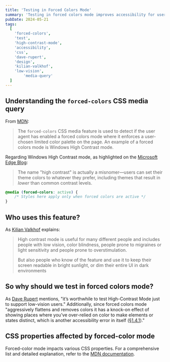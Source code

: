 ```yaml
---
title: 'Testing in Forced Colors Mode'
summary: 'Testing in forced colors mode improves accessibility for users and reveals design flaws, such as excessive reliance on color cues.'
pubDate: 2024-05-21
tags:
  [
    'forced-colors',
    'test',
    'high-contrast-mode',
    'accessibility',
    'css',
    'dave-rupert',
    'design',
    'kilian-valkhof',
    'low-vision',
		'media-query'
  ]
---
```


## Understanding the `forced-colors` CSS media query

From [MDN](https://developer.mozilla.org/en-US/docs/Web/CSS/@media/forced-colors):

> The `forced-colors` CSS media feature is used to detect if the user agent has enabled a forced colors mode where it enforces a user-chosen limited color palette on the page. An example of a forced colors mode is Windows High Contrast mode.

Regarding Windows High Contrast mode, as highlighted on the [Microsoft Edge Blog](https://blogs.windows.com/msedgedev/2020/09/17/styling-for-windows-high-contrast-with-new-standards-for-forced-colors/):

> The name "high contrast" is actually a misnomer—users can set their theme colors to whatever they prefer, including themes that result in _lower_ than common contrast levels.

```css
@media (forced-colors: active) {
	/* Styles here apply only when forced colors are active */
}
```

## Who uses this feature?

As [Kilian Valkhof](https://polypane.app/blog/forced-colors-explained-a-practical-guide/) explains:

> High contrast mode is useful for many different people and includes people with low vision, color blindness, people prone to migraines or light sensitivity and people prone to overstimulation.
>
> But also people who know of the feature and use it to keep their screen readable in bright sunlight, or dim their entire UI in dark environments

## So why should we test in forced colors mode?

As [Dave Rupert](https://frontendmasters.com/blog/you-want-border-color-transparent-not-border-none/#testing-forced-colors) mentions, "it’s worthwhile to test High-Contrast Mode just to support low-vision users." Additionally, since forced colors mode "aggressively flattens and removes colors it has a knock-on effect of showing places where you’ve over-relied on color to make elements or states distinct, which is another accessibility error in itself ([§1.4.1](https://www.w3.org/WAI/WCAG21/Understanding/use-of-color.html))."

## CSS properties affected by forced-color mode

Forced-color mode impacts various CSS properties. For a comprehensive list and detailed explanation, refer to the [MDN documentation](https://developer.mozilla.org/en-US/docs/Web/CSS/@media/forced-colors#properties_affected_by_forced-color_mode).
